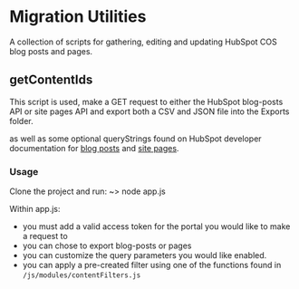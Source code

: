 # Migration Utilities
A collection of scripts for gathering, editing and updating HubSpot COS blog posts and pages.
## getContentIds
This script is used, make a GET request to either the HubSpot blog-posts API or site pages API and export both a CSV and JSON file into the Exports folder.


as well as some optional queryStrings found on HubSpot developer documentation for [blog posts](http://developers.hubspot.com/docs/methods/blogv2/get_blog_posts) and [site pages](http://developers.hubspot.com/docs/methods/pages/get_pages).


### Usage

Clone the project and run:
  ~> node app.js

Within app.js:
- you must add a valid access token for the portal you would like to make a request to
- you can chose to export blog-posts or pages
- you can customize the query parameters you would like enabled.
- you can apply a pre-created filter using one of the functions found in `/js/modules/contentFilters.js`
